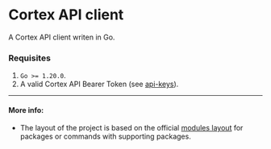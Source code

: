 # Cortex API client 
A Cortex API client writen in Go.

### Requisites
1. `Go >= 1.20.0`.
2. A valid Cortex API Bearer Token (see [api-keys](https://app.getcortexapp.com/admin/settings/api-keys)).

---
#### More info:
* The layout of the project is based on the official [modules layout](https://go.dev/doc/modules/layout#package-or-command-with-supporting-packages) for packages or commands with supporting packages.